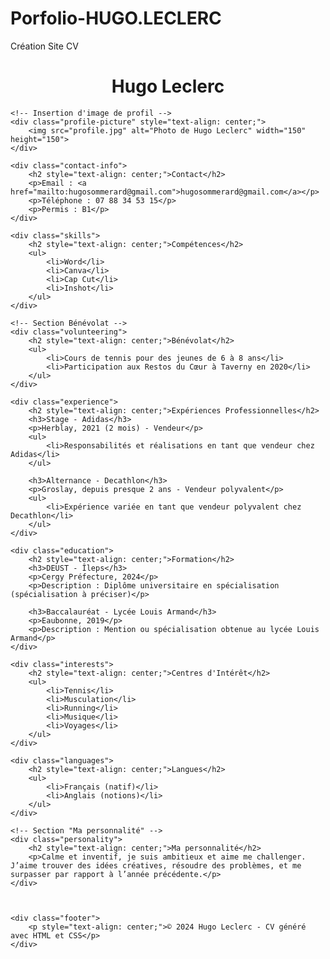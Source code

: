 # Porfolio-HUGO.LECLERC
Création Site CV

<!DOCTYPE html>
<html lang="fr">
<head>
    <meta charset="UTF-8">
    <meta name="viewport" content="width=device-width, initial-scale=1.0">
    <title>CV de Hugo Leclerc</title>
    <link rel="stylesheet" href="style.css">
</head>
<body>

<div class="container">
    <div class="header">
        <h1 style="text-align: center;">Hugo Leclerc</h1>
    </div>

    <!-- Insertion d'image de profil -->
    <div class="profile-picture" style="text-align: center;">
        <img src="profile.jpg" alt="Photo de Hugo Leclerc" width="150" height="150">
    </div>

    <div class="contact-info">
        <h2 style="text-align: center;">Contact</h2>
        <p>Email : <a href="mailto:hugosommerard@gmail.com">hugosommerard@gmail.com</a></p>
        <p>Téléphone : 07 88 34 53 15</p>
        <p>Permis : B1</p>
    </div>

    <div class="skills">
        <h2 style="text-align: center;">Compétences</h2>
        <ul>
            <li>Word</li>
            <li>Canva</li>
            <li>Cap Cut</li>
            <li>Inshot</li>
        </ul>
    </div>

    <!-- Section Bénévolat -->
    <div class="volunteering">
        <h2 style="text-align: center;">Bénévolat</h2>
        <ul>
            <li>Cours de tennis pour des jeunes de 6 à 8 ans</li>
            <li>Participation aux Restos du Cœur à Taverny en 2020</li>
        </ul>
    </div>

    <div class="experience">
        <h2 style="text-align: center;">Expériences Professionnelles</h2>
        <h3>Stage - Adidas</h3>
        <p>Herblay, 2021 (2 mois) - Vendeur</p>
        <ul>
            <li>Responsabilités et réalisations en tant que vendeur chez Adidas</li>
        </ul>
       
        <h3>Alternance - Decathlon</h3>
        <p>Groslay, depuis presque 2 ans - Vendeur polyvalent</p>
        <ul>
            <li>Expérience variée en tant que vendeur polyvalent chez Decathlon</li>
        </ul>
    </div>

    <div class="education">
        <h2 style="text-align: center;">Formation</h2>
        <h3>DEUST - Îleps</h3>
        <p>Cergy Préfecture, 2024</p>
        <p>Description : Diplôme universitaire en spécialisation (spécialisation à préciser)</p>

        <h3>Baccalauréat - Lycée Louis Armand</h3>
        <p>Eaubonne, 2019</p>
        <p>Description : Mention ou spécialisation obtenue au lycée Louis Armand</p>
    </div>

    <div class="interests">
        <h2 style="text-align: center;">Centres d'Intérêt</h2>
        <ul>
            <li>Tennis</li>
            <li>Musculation</li>
            <li>Running</li>
            <li>Musique</li>
            <li>Voyages</li>
        </ul>
    </div>

    <div class="languages">
        <h2 style="text-align: center;">Langues</h2>
        <ul>
            <li>Français (natif)</li>
            <li>Anglais (notions)</li>
        </ul>
    </div>

    <!-- Section "Ma personnalité" -->
    <div class="personality">
        <h2 style="text-align: center;">Ma personnalité</h2>
        <p>Calme et inventif, je suis ambitieux et aime me challenger. J’aime trouver des idées créatives, résoudre des problèmes, et me surpasser par rapport à l’année précédente.</p>
    </div>
   


    <div class="footer">
        <p style="text-align: center;">© 2024 Hugo Leclerc - CV généré avec HTML et CSS</p>
    </div>
</div>

</body>
</html>
